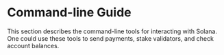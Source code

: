 # Command-line Guide

This section describes the command-line tools for interacting with Solana. One
could use these tools to send payments, stake validators, and check account
balances.
